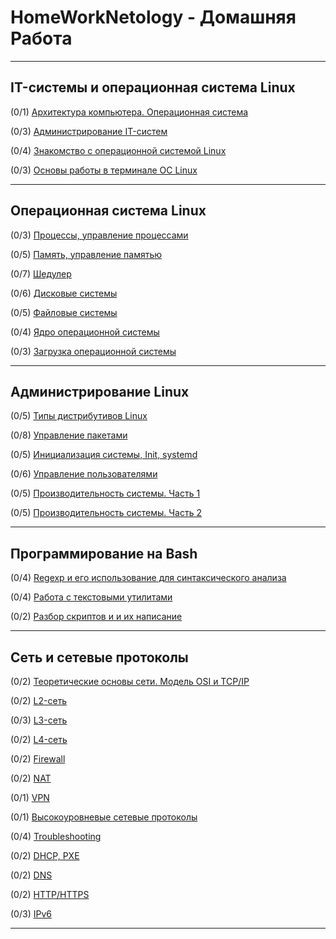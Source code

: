 # HomeWorkNetology - Домашняя Работа
-------

## IT-системы и операционная система Linux

  (0/1) [Архитектура компьютера. Операционная система](https://github.com/svpuzin/HomeWorkNetology/blob/main/IT-системы%20и%20операционная%20система%20Linux/Архитектура%20компьютера.%20Операционная%20система/homework.md)
  
  (0/3) [Администрирование IT-систем](https://github.com/svpuzin/HomeWorkNetology/blob/main/IT-системы%20и%20операционная%20система%20Linux/Администрирование%20IT-систем/homework.md)

  (0/4) [Знакомство с операционной системой Linux](https://github.com/svpuzin/HomeWorkNetology/blob/main/IT-системы%20и%20операционная%20система%20Linux/Знакомство%20с%20операционной%20системой%20Linux/homework.md)

  (0/3) [Основы работы в терминале ОС Linux](https://github.com/svpuzin/HomeWorkNetology/blob/main/IT-системы%20и%20операционная%20система%20Linux/Основы%20работы%20в%20терминале%20ОС%20Linux/homework.md)

-----

## Операционная система Linux

  (0/3) [Процессы, управление процессами](https://github.com/svpuzin/HomeWorkNetology/blob/main/Операционная%20система%20Linux/Процессы%2C%20управление%20процессами/homework.md)

  (0/5) [Память, управление памятью](https://github.com/svpuzin/HomeWorkNetology/blob/main/Операционная%20система%20Linux/Память%2C%20управление%20памятью/homework.md)

  (0/7) [Шедулер](https://github.com/svpuzin/HomeWorkNetology/blob/main/Операционная%20система%20Linux/Шедулер/homework.md)

  (0/6) [Дисковые системы](https://github.com/svpuzin/HomeWorkNetology/blob/main/Операционная%20система%20Linux/Дисковые%20системы/homework.md)

  (0/5) [Файловые системы](https://github.com/svpuzin/HomeWorkNetology/blob/main/Операционная%20система%20Linux/Файловые%20системы/homework.md)

  (0/4) [Ядро операционной системы](https://github.com/svpuzin/HomeWorkNetology/blob/main/Операционная%20система%20Linux/Ядро%20операционной%20системы/homework.md)

  (0/3) [Загрузка операционной системы](https://github.com/svpuzin/HomeWorkNetology/blob/main/Операционная%20система%20Linux/Загрузка%20операционной%20системы/homework.md)

  -----

## Администрирование Linux

  (0/5) [Типы дистрибутивов Linux](https://github.com/svpuzin/HomeWorkNetology/blob/main/Администрирование%20Linux/Типы%20дистрибутивов%20Linux/homework.md)

  (0/8) [Управление пакетами](https://github.com/svpuzin/HomeWorkNetology/blob/main/Администрирование%20Linux/Управление%20пакетами/homework.md)

  (0/5) [Инициализация системы, Init, systemd](https://github.com/svpuzin/HomeWorkNetology/blob/main/Администрирование%20Linux/Инициализация%20системы%2C%20Init%2C%20systemd/homework.md)

  (0/6) [Управление пользователями](https://github.com/svpuzin/HomeWorkNetology/blob/main/Администрирование%20Linux/Управление%20пользователями/homework.md)

  (0/5) [Производительность системы. Часть 1](https://github.com/svpuzin/HomeWorkNetology/blob/main/Администрирование%20Linux/Производительность%20системы.%20Часть%201/homework.md)

  (0/5) [Производительность системы. Часть 2](https://github.com/svpuzin/HomeWorkNetology/blob/main/Администрирование%20Linux/Производительность%20системы.%20Часть%202/homework.md)

  -----
  
## Программирование на Bash

  (0/4) [Regexp и его использование для синтаксического анализа](https://github.com/svpuzin/HomeWorkNetology/blob/main/Программирование%20на%20Bash/Regexp%20и%20его%20использование%20для%20синтаксического%20анализа/homework.md)

  (0/4) [Работа с текстовыми утилитами](https://github.com/svpuzin/HomeWorkNetology/blob/main/Программирование%20на%20Bash/Работа%20с%20текстовыми%20утилитами/homework.md)

  (0/2) [Разбор скриптов и и их написание](https://github.com/svpuzin/HomeWorkNetology/blob/main/Программирование%20на%20Bash/Разбор%20скриптов%20и%20и%20их%20написание/homework.md)

  -----

## Сеть и сетевые протоколы

  (0/2) [Теоретические основы сети. Модель OSI и TCP/IP](https://github.com/svpuzin/HomeWorkNetology/blob/main/Сеть%20и%20сетевые%20протоколы/Теоретические%20основы%20сети/homework.md)

  (0/2) [L2-сеть](https://github.com/svpuzin/HomeWorkNetology/blob/main/Сеть%20и%20сетевые%20протоколы/L2-сеть/homework.md)

  (0/3) [L3-сеть](https://github.com/svpuzin/HomeWorkNetology/blob/main/Сеть%20и%20сетевые%20протоколы/L3-сеть/homework.md)

  (0/2) [L4-сеть](https://github.com/svpuzin/HomeWorkNetology/blob/main/Сеть%20и%20сетевые%20протоколы/L4-сеть/homework.md)

  (0/2) [Firewall](https://github.com/svpuzin/HomeWorkNetology/blob/main/Сеть%20и%20сетевые%20протоколы/Firewall/homework.md)

  (0/2) [NAT](https://github.com/svpuzin/HomeWorkNetology/blob/main/Сеть%20и%20сетевые%20протоколы/NAT/homework.md)

  (0/1) [VPN](https://github.com/svpuzin/HomeWorkNetology/blob/main/Сеть%20и%20сетевые%20протоколы/VPN/homework.md)

  (0/1) [Высокоуровневые сетевые протоколы](https://github.com/svpuzin/HomeWorkNetology/blob/main/Сеть%20и%20сетевые%20протоколы/Высокоуровневые%20сетевые%20протоколы/homework.md)

  (0/4) [Troubleshooting](https://github.com/svpuzin/HomeWorkNetology/blob/main/Сеть%20и%20сетевые%20протоколы/Troubleshooting/homework.md)

  (0/2) [DHCP, PXE](https://github.com/svpuzin/HomeWorkNetology/blob/main/Сеть%20и%20сетевые%20протоколы/DHCP%2C%20PXE/homework.md)

  (0/2) [DNS](https://github.com/svpuzin/HomeWorkNetology/blob/main/Сеть%20и%20сетевые%20протоколы/DNS/homework.md)

  (0/2) [HTTP/HTTPS](https://github.com/svpuzin/HomeWorkNetology/blob/main/Сеть%20и%20сетевые%20протоколы/HTTP%20HTTPS/homework.md)

  (0/3) [IPv6](https://github.com/svpuzin/HomeWorkNetology/blob/main/Сеть%20и%20сетевые%20протоколы/IPv6/homework.md)

  -----
